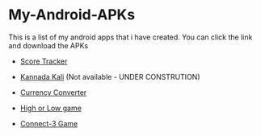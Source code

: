 # My-Android-APKs
This is a list of my android apps that i have created. You can click the link and download the APKs

   - [Score Tracker](https://github.com/infiniteoverflow/Score-Tracker/blob/master/app/app-debug.apk?raw=true)

   - [Kannada Kali](https://github.com/infiniteoverflow/Kannada-Kali/blob/master/Kannada%20%E0%B2%95%E0%B2%B2%E0%B2%BF.apk?raw=true) (Not available - UNDER CONSTRUTION)
   
   - [Currency Converter](https://github.com/infiniteoverflow/Currency-Converter/blob/master/Currency%20Converter.apk?raw=true)
   
   - [High or Low game](https://github.com/infiniteoverflow/High-or-Low-game/blob/master/High%20or%20low%20game.apk?raw=true)

   - [Connect-3 Game](https://github.com/infiniteoverflow/Connect3-Game/blob/master/Connect-3%20Game.apk?raw=true)
